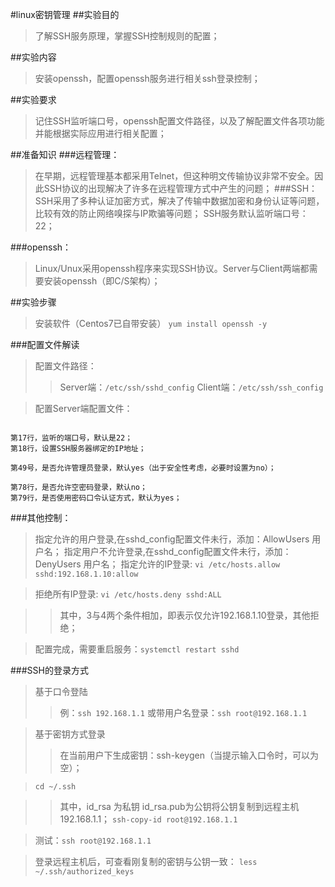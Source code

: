 #linux密钥管理
##实验目的
>了解SSH服务原理，掌握SSH控制规则的配置；

##实验内容
>安装openssh，配置openssh服务进行相关ssh登录控制；

##实验要求
>记住SSH监听端口号，openssh配置文件路径，以及了解配置文件各项功能并能根据实际应用进行相关配置；

##准备知识
###远程管理：
>在早期，远程管理基本都采用Telnet，但这种明文传输协议非常不安全。因此SSH协议的出现解决了许多在远程管理方式中产生的问题；
###SSH：
>SSH采用了多种认证加密方式，解决了传输中数据加密和身份认证等问题，比较有效的防止网络嗅探与IP欺骗等问题；
>SSH服务默认监听端口号：22；

###openssh：
>Linux/Unux采用openssh程序来实现SSH协议。Server与Client两端都需要安装openssh（即C/S架构）；

##实验步骤
>安装软件（Centos7已自带安装）
`yum install openssh -y`

###配置文件解读
>配置文件路径：
>>Server端：`/etc/ssh/sshd_config`
>>Client端：`/etc/ssh/ssh_config`

>配置Server端配置文件：
```vi /etc/ssh/sshd_config

第17行，监听的端口号，默认是22；
第18行，设置SSH服务器绑定的IP地址；

第49号，是否允许管理员登录，默认yes（出于安全性考虑，必要时设置为no）；

第78行，是否允许空密码登录，默认no；
第79行，是否使用密码口令认证方式，默认为yes；
```

###其他控制：
>指定允许的用户登录,在sshd_config配置文件未行，添加：AllowUsers 用户名；
>指定用户不允许登录,在sshd_config配置文件未行，添加：DenyUsers 用户名；
>指定允许的IP登录:
`vi /etc/hosts.allow sshd:192.168.1.10:allow`

>拒绝所有IP登录:
`vi /etc/hosts.deny	sshd:ALL`

>>其中，3与4两个条件相加，即表示仅允许192.168.1.10登录，其他拒绝；

>配置完成，需要重启服务：`systemctl restart sshd`


###SSH的登录方式
>基于口令登陆
>>例：`ssh 192.168.1.1`
>>或带用户名登录：`ssh root@192.168.1.1`

>基于密钥方式登录
>>在当前用户下生成密钥：ssh-keygen（当提示输入口令时，可以为空）；

>`cd ~/.ssh`

>>其中，id_rsa 为私钥 id_rsa.pub为公钥将公钥复制到远程主机192.168.1.1； 
>>`ssh-copy-id root@192.168.1.1`

>测试：`ssh root@192.168.1.1`

>登录远程主机后，可查看刚复制的密钥与公钥一致：
`less ~/.ssh/authorized_keys`

